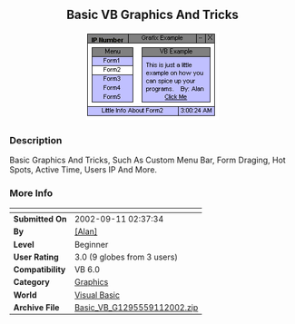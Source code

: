 ﻿<div align="center">

## Basic VB Graphics And Tricks

<img src="PIC2002911314144714.gif">
</div>

### Description

Basic Graphics And Tricks, Such As Custom Menu Bar, Form Draging, Hot Spots, Active Time, Users IP And More.
 
### More Info
 


<span>             |<span>
---                |---
**Submitted On**   |2002-09-11 02:37:34
**By**             |[\[Alan\]](https://github.com/Planet-Source-Code/PSCIndex/blob/master/ByAuthor/alan.md)
**Level**          |Beginner
**User Rating**    |3.0 (9 globes from 3 users)
**Compatibility**  |VB 6\.0
**Category**       |[Graphics](https://github.com/Planet-Source-Code/PSCIndex/blob/master/ByCategory/graphics__1-46.md)
**World**          |[Visual Basic](https://github.com/Planet-Source-Code/PSCIndex/blob/master/ByWorld/visual-basic.md)
**Archive File**   |[Basic\_VB\_G1295559112002\.zip](https://github.com/Planet-Source-Code/alan-basic-vb-graphics-and-tricks__1-38865/archive/master.zip)








